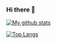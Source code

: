 ### Hi there 👋

[![My github stats](https://github-readme-stats.vercel.app/api?username=Dkaishu)](https://github.com/Dkaishu/github-readme-stats)

[![Top Langs](https://github-readme-stats.vercel.app/api/top-langs/?username=Dkaishu&layout=compact)](https://github.com/Dkaishu/github-readme-stats)
